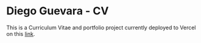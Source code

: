 # Diego Guevara - CV

This is a Curriculum Vitae and portfolio project currently deployed to Vercel on this [link](https://curriculum-vitae-nine-beta.vercel.app/).
